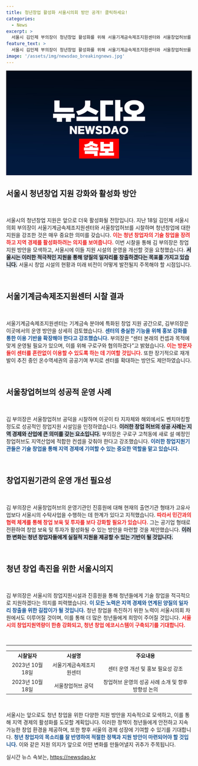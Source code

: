 ```yaml
---
title: 청년창업 활성화 서울시의회 방안 공개! 클릭하세요!
categories:
  - News
excerpt: >
  서울시 김인제 부의장이 청년창업 활성화를 위해 서울기계금속제조지원센터와 서울창업허브를 시찰하고, 실효성 있는 지원 확대를 약속했습니다. 지역 경제 성장과 일자리 창출을 위한 강력한 의지를 드러냈습니다.
feature_text: >
  서울시 김인제 부의장이 청년창업 활성화를 위해 서울기계금속제조지원센터와 서울창업허브를 시찰하고, 실효성 있는 지원 확대를 약속했습니다. 지역 경제 성장과 일자리 창출을 위한 강력한 의지를 드러냈습니다.
image: '/assets/img/newsdao_breakingnews.jpg'
---
```


<p><img src="/assets/img/newsdao_breakingnews.jpg" alt="flaretime 속보" /></p>

<h2 data-ke-size="size26">서울시 청년창업 지원 강화와 활성화 방안</h2>

<p data-ke-size="size16">&nbsp;</p>

<p data-ke-size="size16">서울시의 청년창업 지원은 앞으로 더욱 활성화될 전망입니다. 지난 18일 김인제 서울시의회 부의장이 서울기계금속제조지원센터와 서울창업허브를 시찰하며 청년창업에 대한 지원을 강조한 것은 매우 중요한 의미를 갖습니다. <b><span style="color: #ee2323;">이는 청년 창업자의 기술 창업을 장려하고 지역 경제를 활성화하려는 의지를 보여줍니다.</span></b> 이번 시찰을 통해 김 부의장은 창업 지원 방안을 모색하고, 서울시에 이들 지원 시설의 운영을 개선할 것을 요청했습니다. <b><span style="background-color: #21538527;">서울시는 이러한 적극적인 지원을 통해 양질의 일자리를 창출하겠다는 목표를 가지고 있습니다.</span></b> 서울시 창업 시설의 현황과 미래 비전이 어떻게 발전될지 주목해야 할 시점입니다.</p>

<p data-ke-size="size16">&nbsp;</p>

<h2 data-ke-size="size26">서울기계금속제조지원센터 시찰 결과</h2>

<p data-ke-size="size16">&nbsp;</p>

<p data-ke-size="size16">서울기계금속제조지원센터는 기계금속 분야에 특화된 창업 지원 공간으로, 김부의장은 이곳에서의 운영 방안을 상세히 검토했습니다. <b><span style="color: #1a5490;">센터의 충실한 기능을 위해 홍보 강화를 통한 이용 기반을 확장해야 한다고 강조했습니다.</span></b> 부의장은 “센터 본래의 컨셉과 목적에 맞게 운영될 필요가 있으며, 이를 위해 구로구와 협의하겠다”고 밝혔습니다. <b><span style="color: #ee2323;">이는 방문자들이 센터를 혼란없이 이용할 수 있도록 하는 데 기여할 것입니다.</span></b> 또한 장기적으로 재개발이 추진 중인 온수역세권의 공공기여 부지로 센터를 확대하는 방안도 제안하였습니다.</p>

<p data-ke-size="size16">&nbsp;</p>

<h2 data-ke-size="size26">서울창업허브의 성공적 운영 사례</h2>

<p data-ke-size="size16">&nbsp;</p>

<p data-ke-size="size16">김 부의장은 서울창업허브 공덕을 시찰하며 이곳이 타 지자체와 해외에서도 벤치마킹할 정도로 성공적인 창업지원 시설임을 인정하였습니다. <b><span style="background-color: #21538527;">이러한 창업 허브의 성공 사례는 지역 경제와 산업에 큰 의미를 갖는 요소입니다.</span></b> 부의장은 구로구 고척동에 새로 설 예정인 창업허브도 지역산업에 적합한 컨셉을 갖춰야 한다고 강조했습니다. <b><span style="color: #1a5490;">이러한 창업지원기관들은 기술 창업을 통해 지역 경제에 기여할 수 있는 중요한 역할을 맡고 있습니다.</span></b></p>

<p data-ke-size="size16">&nbsp;</p>

<h2 data-ke-size="size26">창업지원기관의 운영 개선 필요성</h2>

<p data-ke-size="size16">&nbsp;</p>

<p data-ke-size="size16">김 부의장은 서울창업허브의 운영기관인 진흥원에 대해 현재의 출연기관 형태가 고유사업보다 서울시의 수탁사업을 수행하는 데 한계가 있다고 지적했습니다. <b><span style="color: #ee2323;">따라서 민간과의 협력 체계를 통해 창업 보육 및 투자를 보다 강화할 필요가 있습니다.</span></b> 그는 공기업 형태로 전환하여 창업 보육 및 투자가 활성화될 수 있는 방안을 마련할 것을 제안했습니다. <b><span style="background-color: #21538527;">이러한 변화는 청년 창업자들에게 실질적 지원을 제공할 수 있는 기반이 될 것입니다.</span></b></p>

<p data-ke-size="size16">&nbsp;</p>

<h2 data-ke-size="size26">청년 창업 촉진을 위한 서울시의지</h2>

<p data-ke-size="size16">&nbsp;</p>

<p data-ke-size="size16">김 부의장은 서울시의 창업지원시설과 진흥원을 통해 청년들에게 기술 창업을 적극적으로 지원하겠다는 의지를 피력했습니다. <b><span style="color: #1a5490;">이 모든 노력은 지역 경제와 연계된 양질의 일자리 창출을 위한 길잡이가 될 것입니다.</span></b> 청년 창업을 촉진하기 위한 노력이 서울시의회 차원에서도 이루어질 것이며, 이를 통해 더 많은 청년들에게 희망이 주어질 것입니다. <b><span style="color: #ee2323;">서울시의 창업지원역량이 한층 강화되고, 청년 창업 에코시스템이 구축되기를 기대합니다.</span></b></p>

<p data-ke-size="size16">&nbsp;</p>

<hr>

<table style="width: 100%; border-collapse: collapse;">
    <tr>
        <td style="text-align: center; height: 17px;"><b>시찰일자</b></td>
        <td style="text-align: center; height: 17px;"><b>시설명</b></td>
        <td style="text-align: center; height: 17px;"><b>주요내용</b></td>
    </tr>
    <tr>
        <td style="text-align: center; height: 17px;">2023년 10월 18일</td>
        <td style="text-align: center; height: 17px;">서울기계금속제조지원센터</td>
        <td style="text-align: center; height: 17px;">센터 운영 개선 및 홍보 필요성 강조</td>
    </tr>
    <tr>
        <td style="text-align: center; height: 17px;">2023년 10월 18일</td>
        <td style="text-align: center; height: 17px;">서울창업허브 공덕</td>
        <td style="text-align: center; height: 17px;">창업허브 운영의 성공 사례 소개 및 향후 방향성 논의</td>
    </tr>
</table>

<p data-ke-size="size16">&nbsp;</p>

<p data-ke-size="size16">서울시는 앞으로도 청년 창업을 위한 다양한 지원 방안을 지속적으로 모색하고, 이를 통해 지역 경제의 활성화를 도모할 계획입니다. 이러한 정책이 청년들에게 안전하고 지속 가능한 창업 환경을 제공하며, 또한 향후 서울의 경제 성장에 기여할 수 있기를 기대합니다. <b><span style="color: #1a5490;">청년 창업자의 목소리를 잘 반영하여 적절한 정책과 지원 방안이 마련되어야 할 것입니다.</span></b> 이와 같은 지원 의지가 앞으로 어떤 변화를 만들어낼지 귀추가 주목됩니다.</p>
실시간 뉴스 속보는, <a href="https://newsdao.kr" rel="dofollow">https://newsdao.kr</a>


